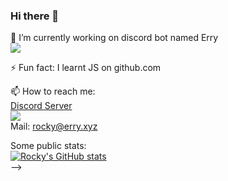 ### Hi there 👋

🔭 I’m currently working on discord bot named Erry</br>
![](https://discord.c99.nl/widget/theme-1/924922244436750406.png) </br>

⚡ Fun fact: I learnt JS on github.com</br>

📫 How to reach me: </br>
[Discord Server](https://discord.fish/undefined)</br>
![](https://discord.c99.nl/widget/theme-1/913117505541775420.png) </br>
Mail: rocky@erry.xyz

Some public stats:</br>
[![Rocky's GitHub stats](https://github-readme-stats.vercel.app/api?username=Rocky-pup&show_icons=true&theme=merko)](https://github.com/anuraghazra/github-readme-stats)</br>
-->
